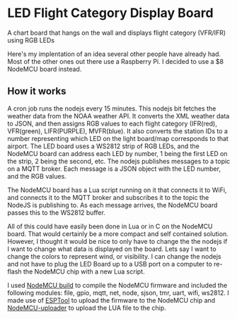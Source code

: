# LED Flight Category Display Board
A chart board that hangs on the wall and displays flight category (VFR/IFR) using RGB LEDs

Here's my implentation of an idea several other people have already had. Most of the other ones out there use a Raspberry Pi.
I decided to use a $8 NodeMCU board instead. 

## How it works
A cron job runs the nodejs every 15 minutes. This nodejs bit fetches the weather data from the NOAA weather API.
It converts the XML weather data to JSON, and then assigns RGB values to each flight category (IFR(red), VFR(green), LIFR(PURPLE), 
MVFR(blue). It also converts the station IDs to a number representing which LED on the light board/map corresponds to that airport.
The LED board uses a WS2812 strip of RGB LEDs, and the NodeMCU board can address each LED by number, 1 being the first LED on the strip,
2 being the second, etc. The nodejs publishes messages to a topic on a MQTT broker. Each message is a JSON object with the LED number, and 
the RGB values.

The NodeMCU board has a Lua script running on it that connects it to WiFi, and connects it to the MQTT broker and subscribes it to the 
topic the NodeJS is publishing to. As each message arrives, the NodeMCU board passes this to the WS2812 buffer.

All of this could have easily been done in Lua or in C on the NodeMCU board.  That would certainly be a more compact and self contained
solution. However, I thought it would be nice to only have to change the the nodejs if I want to change
what data is displayed on the board. Lets say I want to change the colors to represent wind, or visibility. I can change the 
nodejs and not have to plug the LED Board up to a USB port on a computer to re-flash the NodeMCU chip with a new Lua script.

I used [NodeMCU build](https://nodemcu-build.com) to compile the NodeMCU firmware and included the following modules: file, gpio, mqtt, net, node, sjson, tmr, uart, wifi, ws2812. I made use of [ESPTool](https://github.com/espressif/esptool) to upload the firmware to the NodeMCU chip and [NodeMCU-uploader](https://github.com/kmpm/nodemcu-uploader) to upload the LUA file to the chip.
